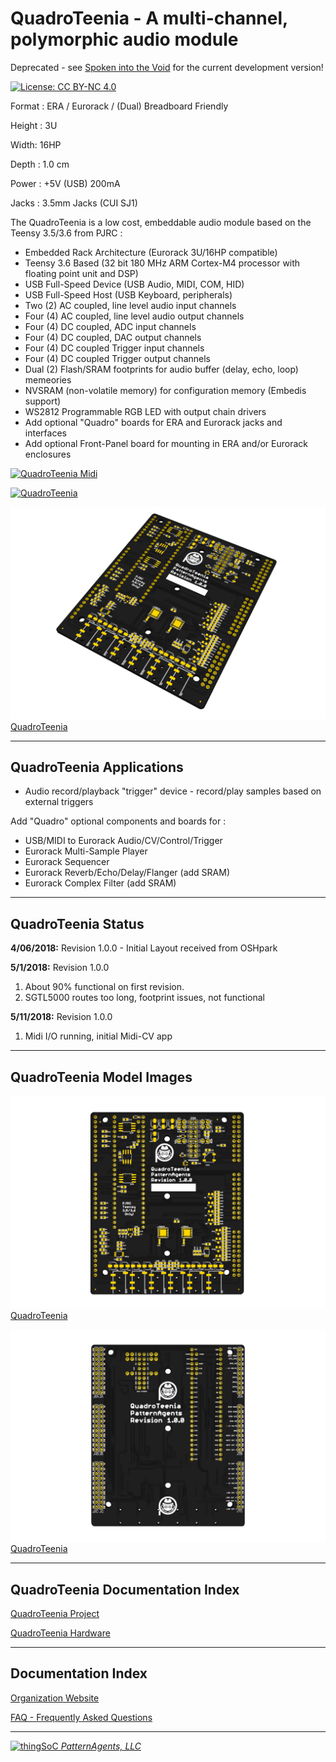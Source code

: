# QuadroTeenia - A multi-channel, polymorphic audio module

Deprecated - see [Spoken into the Void](https://github.com/PatternAgents/SitV) for the current development version!


[![License: CC BY-NC 4.0](https://img.shields.io/badge/License-CC%20BY--NC%204.0-lightgrey.svg)](https://creativecommons.org/licenses/by-nc/4.0/)

Format : ERA / Eurorack / (Dual) Breadboard Friendly

Height : 3U 

Width: 16HP

Depth : 1.0 cm

Power : +5V (USB) 200mA

Jacks : 3.5mm Jacks (CUI SJ1)

The QuadroTeenia is a low cost, embeddable audio module based on the Teensy 3.5/3.6 from PJRC :

* Embedded Rack Architecture (Eurorack 3U/16HP compatible)
* Teensy 3.6 Based (32 bit 180 MHz ARM Cortex-M4 processor with floating point unit and DSP)
* USB Full-Speed Device (USB Audio, MIDI, COM, HID)
* USB Full-Speed Host (USB Keyboard, peripherals)
* Two  (2) AC coupled, line level audio input channels 
* Four (4) AC coupled, line level audio output channels
* Four (4) DC coupled, ADC input channels
* Four (4) DC coupled, DAC output channels
* Four (4) DC coupled  Trigger input channels
* Four (4) DC coupled  Trigger output channels
* Dual (2) Flash/SRAM footprints for audio buffer (delay, echo, loop) memeories
* NVSRAM (non-volatile memory) for configuration memory (Embedis support)
* WS2812 Programmable RGB LED with output chain drivers
* Add optional "Quadro" boards for ERA and Eurorack jacks and interfaces
* Add optional Front-Panel board for mounting in ERA and/or Eurorack enclosures

[![QuadroTeenia Midi](https://img.youtube.com/vi/CV_AIyOy-t4/0.jpg)](https://www.youtube.com/watch?v=CV_AIyOy-t4)

[![QuadroTeenia](https://img.youtube.com/vi/xMB5RRlq_T8/0.jpg)](https://www.youtube.com/watch?v=xMB5RRlq_T8)

[![patternagents QuadroTeenia](https://raw.githubusercontent.com/patternagents/QuadroTeenia/master/QuadroTeenia/images/QuadroTeenia_iso.png?raw=true)QuadroTeenia](https://github.com/patternagents/QuadroTeenia)

---------------------------------------
## QuadroTeenia Applications <a name="QuadroTeenia_Applications"/>

* Audio record/playback "trigger" device - 
  record/play samples based on external triggers

Add "Quadro" optional components and boards for :
* USB/MIDI to Eurorack Audio/CV/Control/Trigger
* Eurorack Multi-Sample Player
* Eurorack Sequencer
* Eurorack Reverb/Echo/Delay/Flanger (add SRAM)
* Eurorack Complex Filter (add SRAM)

---------------------------------------
## QuadroTeenia Status <a name="QuadroTeenia_Status"/>

**4/06/2018:** 
Revision 1.0.0 - Initial Layout received from OSHpark

**5/1/2018:**
Revision 1.0.0 
1) About 90% functional on first revision.
2) SGTL5000 routes too long, footprint issues, not functional

**5/11/2018:**
Revision 1.0.0
1) Midi I/O running, initial Midi-CV app


---------------------------------------
## QuadroTeenia Model Images


[![patternagents QuadroTeenia](https://raw.githubusercontent.com/patternagents/QuadroTeenia/master/QuadroTeenia/images/QuadroTeenia_top.png?raw=true)QuadroTeenia](https://github.com/patternagents/QuadroTeenia)


[![patternagents QuadroTeenia](https://raw.githubusercontent.com/patternagents/QuadroTeenia/master/QuadroTeenia/images/QuadroTeenia_bot.png?raw=true)QuadroTeenia](https://github.com/patternagents/QuadroTeenia)


---------------------------------------

## QuadroTeenia Documentation Index <a name="QuadroTeenia_documentation_index"/>

[QuadroTeenia Project](https://github.com/PatternAgents/QuadroTeenia)

[QuadroTeenia Hardware](https://github.com/patternagents/QuadroTeenia/tree/master/QuadroTeenia/revisions/R1_0_0/)


---------------------------------------

## Documentation Index <a name="documentation_index"/>

[Organization Website](http://patternagents.github.io)

[FAQ - Frequently Asked Questions](http://thingsoc.github.io/support/faq.html)

---------------------------------------

[![thingSoC](http://thingsoc.github.io/img/projects/thingSoC/thingSoC_thumb.png?raw=true) 
*PatternAgents, LLC*](http://thingsoc.github.io)
